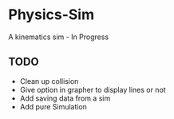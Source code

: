 # Physics-Sim
A kinematics sim - In Progress

## TODO
  * Clean up collision
  * Give option in grapher to display lines or not
  * Add saving data from a sim
  * Add pure Simulation

